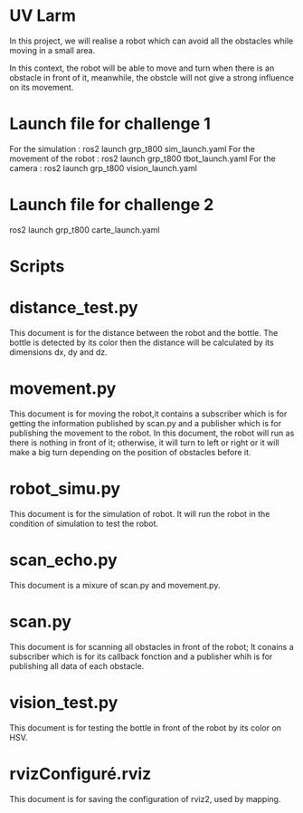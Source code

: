 # UV Larm
In this project, we will realise a robot which can avoid all the obstacles while moving in a small area.

In this context, the robot will be able to move and turn when there is an obstacle in front of it, meanwhile, the obstcle will not give a strong influence on its movement.

# Launch file for challenge 1
For the simulation :
    ros2 launch grp_t800 sim_launch.yaml
For the movement of the robot :
    ros2 launch grp_t800 tbot_launch.yaml
For the camera :
    ros2 launch grp_t800 vision_launch.yaml

# Launch file for challenge 2
ros2 launch grp_t800 carte_launch.yaml

# Scripts
# distance_test.py
This document is for the distance between the robot and the bottle. The bottle is detected by its color then the distance will be calculated by its dimensions dx, dy and dz.
# movement.py
This document is for moving the robot,it contains a subscriber which is for getting the information published by scan.py and a publisher which is for publishing the movement to the robot. In this document, the robot will run as there is nothing in front of it; otherwise, it will turn to left or right or it will make a big turn depending on the position of obstacles before it.
# robot_simu.py
This document is for the simulation of robot. It will run the robot in the condition of simulation to test the robot.
# scan_echo.py
This document is a mixure of scan.py and movement.py.
# scan.py
This document is for scanning all obstacles in front of the robot; It conains a subscriber which is for its callback fonction and a publisher whih is for publishing all data of each obstacle.
# vision_test.py
This document is for testing the bottle in front of the robot by its color on HSV. 

# rvizConfiguré.rviz
This document is for saving the configuration of rviz2, used by mapping.


